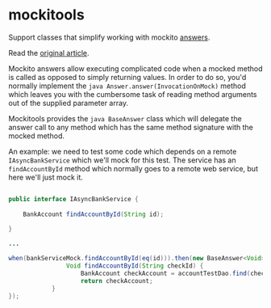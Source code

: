 mockitools
=================

Support classes that simplify working with mockito [answers](http://docs.mockito.googlecode.com/hg/1.9.5/org/mockito/stubbing/Answer.html).

Read the [original article](http://georgovassilis.blogspot.de/202/07/compact-mockito-shorter-answer-notation.html).

Mockito answers allow executing complicated code when a mocked method is called as opposed to simply returning values. In order to do so,
you'd normally implement the ```java Answer.answer(InvocationOnMock)``` method which leaves you with the cumbersome task of reading method
arguments out of the supplied parameter array.

Mockitools provides the ```java BaseAnswer``` class which will delegate the answer call to any method which has the same method signature with the
mocked method.

An example: we need to test some code which depends on a remote ```IAsyncBankService``` which we'll mock for this test.
The service has an ```findAccountById``` method which normally goes to a remote web service, but here we'll just mock it.

```java

public interface IAsyncBankService {
	
	BankAccount findAccountById(String id);
	
}

...

when(bankServiceMock.findAccountById(eq(id))).then(new BaseAnswer<Void>() {
				Void findAccountById(String checkId) {
					BankAccount checkAccount = accountTestDao.find(checkId);
					return checkAccount;
			}
});


```
